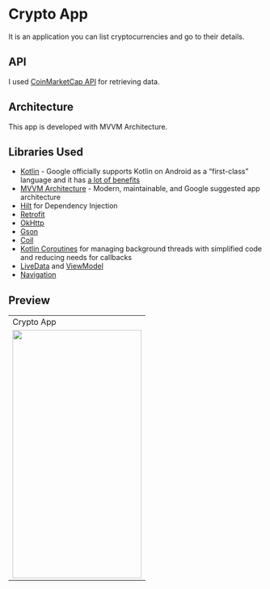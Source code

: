 # Crypto App
It is an application you can list cryptocurrencies and go to their details. 

## API
I used [CoinMarketCap API](https://coinmarketcap.com/api/documentation/v1/) for retrieving data.

## Architecture
This app is developed with MVVM Architecture.

## Libraries Used
- [Kotlin](https://kotlinlang.org/) - Google officially supports Kotlin on Android as a “first-class” language and it has [a lot of benefits](https://developer.android.com/kotlin)
- [MVVM Architecture](https://developer.android.com/jetpack/guide) - Modern, maintainable, and Google suggested app architecture
- [Hilt](https://dagger.dev/hilt/gradle-setup) for Dependency Injection
- [Retrofit](https://square.github.io/retrofit/)
- [OkHttp](https://square.github.io/okhttp/)
- [Gson](https://github.com/google/gson)
- [Coil](https://github.com/coil-kt/coil)
- [Kotlin Coroutines](https://kotlinlang.org/docs/coroutines-overview.html) for managing background threads with simplified code and reducing needs for callbacks
- [LiveData](https://developer.android.com/topic/libraries/architecture/livedata) and [ViewModel](https://developer.android.com/topic/libraries/architecture/viewmodel)
- [Navigation](https://developer.android.com/guide/navigation)

## Preview
<table>
  <tr>
    <td> Crypto App </td>  
  </tr>
  <tr>
    <td valign="top"><img src=https://user-images.githubusercontent.com/56589369/173230356-e79a15c4-d520-4112-ae29-b200524a6491.gif height="490" width="255"></td>
  </tr>
 </table>
